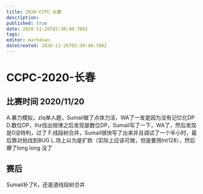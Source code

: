 ```yaml
---
title: 2020-CCPC-长春
description: 
published: true
date: 2020-11-26T02:30:40.709Z
tags: 
editor: markdown
dateCreated: 2020-11-26T02:30:40.709Z
---
```


# CCPC-2020-长春
## 比赛时间 2020/11/20
A.暴力模拟，zlq单人题，Sumail做了点体力活，WA了一发是因为没有记忆化DP
D.数位DP，lhz找出规律之后发现是数位DP，Sumail写了一下，WA了，然后发现是0没特判，过了
F.线段树合并，Sumail很快写了出来并且调试了一个半小时，最后靠对拍找到BUG
L.场上以为是扩欧（实际上应该可做，但是要用Int128），然后爆了long long 没了
## 赛后
Sumail补了K，还是道线段树合并